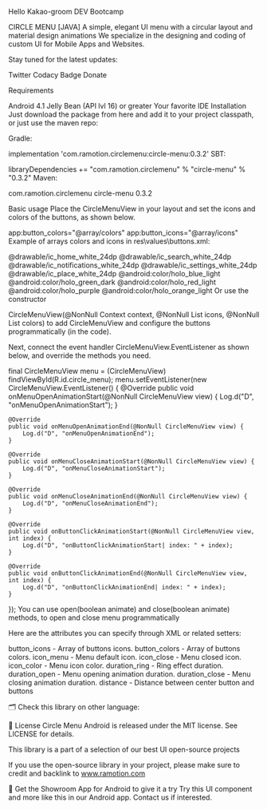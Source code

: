 Hello Kakao-groom DEV Bootcamp



CIRCLE MENU [JAVA]
A simple, elegant UI menu with a circular layout and material design animations
We specialize in the designing and coding of custom UI for Mobile Apps and Websites.

Stay tuned for the latest updates:


Twitter Codacy Badge Donate

Requirements
​

Android 4.1 Jelly Bean (API lvl 16) or greater
Your favorite IDE
Installation
​Just download the package from here and add it to your project classpath, or just use the maven repo:

Gradle:

implementation 'com.ramotion.circlemenu:circle-menu:0.3.2'
SBT:

libraryDependencies += "com.ramotion.circlemenu" % "circle-menu" % "0.3.2"
Maven:

<dependency>
	<groupId>com.ramotion.circlemenu</groupId>
	<artifactId>circle-menu</artifactId>
	<version>0.3.2</version>
</dependency>
​

Basic usage
Place the CircleMenuView in your layout and set the icons and colors of the buttons, as shown below.

app:button_colors="@array/colors"
app:button_icons="@array/icons"
Example of arrays colors and icons in res\values\buttons.xml:

<?xml version="1.0" encoding="utf-8"?>
<resources>
    <array name="icons">
        <item>@drawable/ic_home_white_24dp</item>
        <item>@drawable/ic_search_white_24dp</item>
        <item>@drawable/ic_notifications_white_24dp</item>
        <item>@drawable/ic_settings_white_24dp</item>
        <item>@drawable/ic_place_white_24dp</item>
    </array>
    <array name="colors">
        <item>@android:color/holo_blue_light</item>
        <item>@android:color/holo_green_dark</item>
        <item>@android:color/holo_red_light</item>
        <item>@android:color/holo_purple</item>
        <item>@android:color/holo_orange_light</item>
    </array>
</resources>
Or use the constructor

CircleMenuView(@NonNull Context context, @NonNull List<Integer> icons, @NonNull List<Integer> colors)
to add CircleMenuView and configure the buttons programmatically (in the code).

Next, connect the event handler CircleMenuView.EventListener as shown below, and override the methods you need.

final CircleMenuView menu = (CircleMenuView) findViewById(R.id.circle_menu);
menu.setEventListener(new CircleMenuView.EventListener() {
    @Override
    public void onMenuOpenAnimationStart(@NonNull CircleMenuView view) {
        Log.d("D", "onMenuOpenAnimationStart");
    }

    @Override
    public void onMenuOpenAnimationEnd(@NonNull CircleMenuView view) {
        Log.d("D", "onMenuOpenAnimationEnd");
    }

    @Override
    public void onMenuCloseAnimationStart(@NonNull CircleMenuView view) {
        Log.d("D", "onMenuCloseAnimationStart");
    }

    @Override
    public void onMenuCloseAnimationEnd(@NonNull CircleMenuView view) {
        Log.d("D", "onMenuCloseAnimationEnd");
    }

    @Override
    public void onButtonClickAnimationStart(@NonNull CircleMenuView view, int index) {
        Log.d("D", "onButtonClickAnimationStart| index: " + index);
    }

    @Override
    public void onButtonClickAnimationEnd(@NonNull CircleMenuView view, int index) {
        Log.d("D", "onButtonClickAnimationEnd| index: " + index);
    }
});
You can use open(boolean animate) and close(boolean animate) methods, to open and close menu programmatically

Here are the attributes you can specify through XML or related setters:

button_icons - Array of buttons icons.
button_colors - Array of buttons colors.
icon_menu - Menu default icon.
icon_close - Menu closed icon.
icon_color - Menu icon color.
duration_ring - Ring effect duration.
duration_open - Menu opening animation duration.
duration_close - Menu closing animation duration.
distance - Distance between center button and buttons

🗂 Check this library on other language:
 
📄 License
Circle Menu Android is released under the MIT license. See LICENSE for details.

This library is a part of a selection of our best UI open-source projects

If you use the open-source library in your project, please make sure to credit and backlink to www.ramotion.com

📱 Get the Showroom App for Android to give it a try
Try this UI component and more like this in our Android app. Contact us if interested.

 
